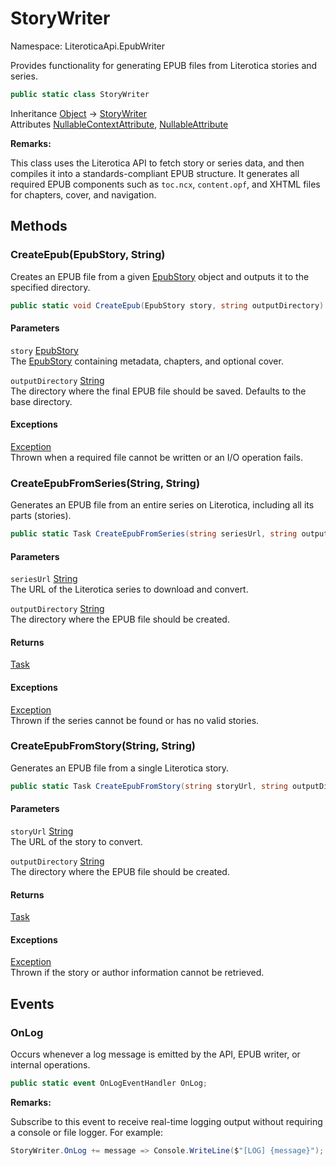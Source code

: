 # StoryWriter

Namespace: LiteroticaApi.EpubWriter

Provides functionality for generating EPUB files from Literotica stories and series.

```csharp
public static class StoryWriter
```

Inheritance [Object](https://docs.microsoft.com/en-us/dotnet/api/system.object) → [StoryWriter](./literoticaapi/epubwriter/storywriter.md)<br>
Attributes [NullableContextAttribute](./system/runtime/compilerservices/nullablecontextattribute.md), [NullableAttribute](./system/runtime/compilerservices/nullableattribute.md)

**Remarks:**

This class uses the Literotica API to fetch story or series data, and then compiles it into
 a standards-compliant EPUB structure. It generates all required EPUB components such as
 `toc.ncx`, `content.opf`, and XHTML files for chapters, cover, and navigation.

## Methods

### **CreateEpub(EpubStory, String)**

Creates an EPUB file from a given [EpubStory](./literoticaapi/epubwriter/epubstory.md) object and outputs it to the specified directory.

```csharp
public static void CreateEpub(EpubStory story, string outputDirectory)
```

#### Parameters

`story` [EpubStory](./literoticaapi/epubwriter/epubstory.md)<br>
The [EpubStory](./literoticaapi/epubwriter/epubstory.md) containing metadata, chapters, and optional cover.

`outputDirectory` [String](https://docs.microsoft.com/en-us/dotnet/api/system.string)<br>
The directory where the final EPUB file should be saved. Defaults to the base directory.

#### Exceptions

[Exception](https://docs.microsoft.com/en-us/dotnet/api/system.exception)<br>
Thrown when a required file cannot be written or an I/O operation fails.

### **CreateEpubFromSeries(String, String)**

Generates an EPUB file from an entire series on Literotica, including all its parts (stories).

```csharp
public static Task CreateEpubFromSeries(string seriesUrl, string outputDirectory)
```

#### Parameters

`seriesUrl` [String](https://docs.microsoft.com/en-us/dotnet/api/system.string)<br>
The URL of the Literotica series to download and convert.

`outputDirectory` [String](https://docs.microsoft.com/en-us/dotnet/api/system.string)<br>
The directory where the EPUB file should be created.

#### Returns

[Task](https://docs.microsoft.com/en-us/dotnet/api/system.threading.tasks.task)<br>

#### Exceptions

[Exception](https://docs.microsoft.com/en-us/dotnet/api/system.exception)<br>
Thrown if the series cannot be found or has no valid stories.

### **CreateEpubFromStory(String, String)**

Generates an EPUB file from a single Literotica story.

```csharp
public static Task CreateEpubFromStory(string storyUrl, string outputDirectory)
```

#### Parameters

`storyUrl` [String](https://docs.microsoft.com/en-us/dotnet/api/system.string)<br>
The URL of the story to convert.

`outputDirectory` [String](https://docs.microsoft.com/en-us/dotnet/api/system.string)<br>
The directory where the EPUB file should be created.

#### Returns

[Task](https://docs.microsoft.com/en-us/dotnet/api/system.threading.tasks.task)<br>

#### Exceptions

[Exception](https://docs.microsoft.com/en-us/dotnet/api/system.exception)<br>
Thrown if the story or author information cannot be retrieved.

## Events

### **OnLog**

Occurs whenever a log message is emitted by the API, EPUB writer, or internal operations.

```csharp
public static event OnLogEventHandler OnLog;
```

**Remarks:**

Subscribe to this event to receive real-time logging output without requiring a console or file logger.
 For example:

```csharp
StoryWriter.OnLog += message => Console.WriteLine($"[LOG] {message}");
```
